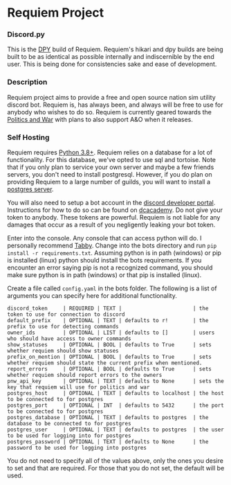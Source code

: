 # Requiem Project

### Discord.py
This is the [DPY](https://discordpy.readthedocs.io/en/latest/) build of Requiem. Requiem's hikari and dpy builds are
being built to be as identical as possible internally and indiscernible by the end user. This is being done for
consistencies sake and ease of development.

### Description
Requiem project aims to provide a free and open source nation sim utility discord bot. Requiem is, has always been, and
always will be free to use for anybody who wishes to do so. Requiem is currently geared towards the [Politics and War](https://politicsandwar.com/)
with plans to also support A&O when it releases.

### Self Hosting
Requiem requires [Python 3.8+](https://www.python.org/). Requiem relies on a database for a lot of functionality. For
this database, we've opted to use sql and tortoise. Note that if you only plan to service your own server and maybe a
few friends servers, you don't need to install postgresql. However, if you do plan on providing Requiem to a large
number of guilds, you will want to install a [postgres server](https://www.postgresql.org/).

You will also need to setup a bot account in the [discord developer portal](https://discord.com/developers/applications).
Instructions for how to do so can be found on [dcacademy](https://dcacademy.gitlab.io/tutorials/starting/making-the-bot.html).
Do not give your token to anybody. These tokens are powerful. Requiem is not liable for any damages that occur as a
result of you negligently leaking your bot token.

Enter into the console. Any console that can access python will do. I personally recommend [Tabby](https://tabby.sh/).
Change into the bots directory and run `pip install -r requirements.txt`. Assuming python is in path (windows) or pip is
installed (linux) python should install the bots requirements. If you encounter an error saying pip is not a recognized
command, you should make sure python is in path (windows) or that pip is installed (linux).

Create a file called `config.yaml` in the bots folder. The following is a list of arguments you can specify here for
additional functionality.
    
    discord_token     | REQUIRED | TEXT |                       | the token to use for connection to discord
    default_prefix    | OPTIONAL | TEXT | defaults to r!        | the prefix to use for detecting commands
    owner_ids         | OPTIONAL | LIST | defaults to []        | users who should have access to owner commands
    show_statuses     | OPTIONAL | BOOL | defaults to True      | sets whether requiem should show statuses
    prefix_on_mention | OPTIONAL | BOOL | defaults to True      | sets whether requiem should state the current prefix when mentioned.
    report_errors     | OPTIONAL | BOOL | defaults to True      | sets whether requiem should report errors to the owners
    pnw_api_key       | OPTIONAL | TEXT | defaults to None      | sets the key that requiem will use for politics and war
    postgres_host     | OPTIONAL | TEXT | defaults to localhost | the host to be connected to for postgres
    postgres_port     | OPTIONAL | INT  | defaults to 5432      | the port to be connected to for postgres
    postgres_database | OPTIONAL | TEXT | defaults to postgres  | the database to be connected to for postgres
    postgres_user     | OPTIONAL | TEXT | defaults to postgres  | the user to be used for logging into for postgres
    postgres_password | OPTIONAL | TEXT | defaults to None      | the password to be used for logging into postgres

You do not need to specify all of the values above, only the ones you desire to set and that are required. For those
that you do not set, the default will be used.